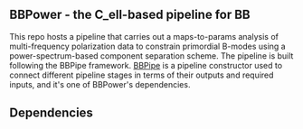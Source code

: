 BBPower - the C_ell-based pipeline for BB
-----------------------------------------

This repo hosts a pipeline that carries out a maps-to-params analysis of multi-frequency polarization data to constrain primordial B-modes using a power-spectrum-based component separation scheme. The pipeline is built following the BBPipe framework. [BBPipe](https://github.com/simonsobs/BBPipe) is a pipeline constructor used to connect different pipeline stages in terms of their outputs and required inputs, and it's one of BBPower's dependencies.

## Dependencies
